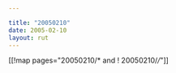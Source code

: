 ```yaml
---

title: "20050210"
date: 2005-02-10
layout: rut
---
```


[[!map pages="20050210/* and ! 20050210/*/*"]]
